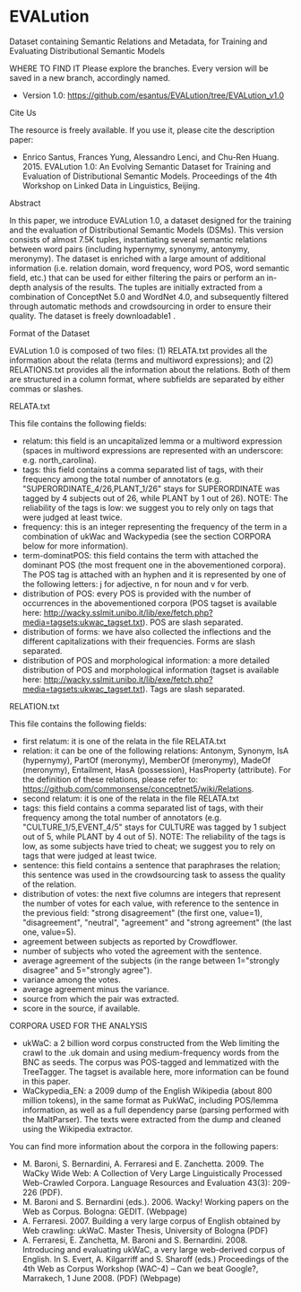 # EVALution
Dataset containing Semantic Relations and Metadata, for Training and Evaluating Distributional Semantic Models


WHERE TO FIND IT
Please explore the branches. Every version will be saved in a new branch, accordingly named.
- Version 1.0: https://github.com/esantus/EVALution/tree/EVALution_v1.0


Cite Us

The resource is freely available. If you use it, please cite the description paper:

- Enrico Santus, Frances Yung, Alessandro Lenci, and Chu-Ren Huang. 2015. EVALution 1.0: An Evolving Semantic Dataset for Training and Evaluation of Distributional Semantic Models. Proceedings of the 4th Workshop on Linked Data in Linguistics, Beijing.



Abstract

In this paper, we introduce EVALution 1.0, a dataset designed for the training and the evaluation of Distributional Semantic Models (DSMs). This version consists of almost 7.5K tuples, instantiating several semantic relations between word pairs (including hypernymy, synonymy, antonymy, meronymy). The dataset is enriched with a large amount of additional information (i.e. relation domain, word frequency, word POS, word semantic field, etc.) that can be used for either filtering the pairs or perform an in-depth analysis of the results. The tuples are initially extracted from a combination of ConceptNet 5.0 and WordNet 4.0, and subsequently filtered through automatic methods and crowdsourcing in order to ensure their quality. The dataset is freely downloadable1 .



Format of the Dataset

EVALution 1.0 is composed of two files:
  (1) RELATA.txt provides all the information about the relata (terms and multiword expressions); and
  (2) RELATIONS.txt provides all the information about the relations.
Both of them are structured in a column format, where subfields are separated by either commas or slashes.



RELATA.txt

This file contains the following fields:
  - relatum: this field is an uncapitalized lemma or a multiword expression (spaces in multiword expressions are represented with an underscore: e.g. north_carolina).
  - tags: this field contains a comma separated list of tags, with their frequency among the total number of annotators (e.g. "SUPERORDINATE_4/26,PLANT_1/26" stays for SUPERORDINATE was tagged by 4 subjects out of 26, while PLANT by 1 out of 26). NOTE: The reliability of the tags is low: we suggest you to rely only on tags that were judged at least twice.
  - frequency: this is an integer representing the frequency of the term in a combination of ukWac and Wackypedia (see the section CORPORA below for more information).
  - term-dominatPOS: this field contains the term with attached the dominant POS (the most frequent one in the abovementioned corpora). The POS tag is attached with an hyphen and it is represented by one of the following letters: j for adjective, n for noun and v for verb.
  - distribution of POS: every POS is provided with the number of occurrences in the abovementioned corpora (POS tagset is available here: http://wacky.sslmit.unibo.it/lib/exe/fetch.php?media=tagsets:ukwac_tagset.txt). POS are slash separated.
  - distribution of forms: we have also collected the inflections and the different capitalizations with their frequencies. Forms are slash separated.
  - distribution of POS and morphological information: a more detailed distribution of POS and morphological information (tagset is available here: http://wacky.sslmit.unibo.it/lib/exe/fetch.php?media=tagsets:ukwac_tagset.txt). Tags are slash separated.



RELATION.txt

This file contains the following fields:

 - first relatum: it is one of the relata in the file RELATA.txt
 - relation: it can be one of the following relations: Antonym, Synonym, IsA (hypernymy), PartOf (meronymy), MemberOf (meronymy), MadeOf (meronymy), Entailment, HasA (possession), HasProperty (attribute). For the definition of these relations, please refer to: https://github.com/commonsense/conceptnet5/wiki/Relations.
 - second relatum: it is one of the relata in the file RELATA.txt
 - tags: this field contains a comma separated list of tags, with their frequency among the total number of annotators (e.g. "CULTURE_1/5,EVENT_4/5" stays for CULTURE was tagged by 1 subject out of 5, while PLANT by 4 out of 5). NOTE: The reliability of the tags is low, as some subjects have tried to cheat; we suggest you to rely on tags that were judged at least twice.
 - sentence: this field contains a sentence that paraphrases the relation; this sentence was used in the crowdsourcing task to assess the quality of the relation.
 - distribution of votes: the next five columns are integers that represent the number of votes for each value, with reference to the sentence in the previous field: "strong disagreement" (the first one, value=1), "disagreement", "neutral", "agreement" and "strong agreement" (the last one, value=5).
 - agreement between subjects as reported by Crowdflower.
 - number of subjects who voted the agreement with the sentence.
 - average agreement of the subjects (in the range between 1="strongly disagree" and 5="strongly agree").
 - variance among the votes.
 - average agreement minus the variance.
 - source from which the pair was extracted.
 - score in the source, if available.



CORPORA USED FOR THE ANALYSIS

- ukWaC: a 2 billion word corpus constructed from the Web limiting the crawl to the .uk domain and using medium-frequency words from the BNC as seeds. The corpus was POS-tagged and lemmatized with the TreeTagger. The tagset is available here, more information can be found in this paper.
- WaCkypedia_EN: a 2009 dump of the English Wikipedia (about 800 million tokens), in the same format as PukWaC, including POS/lemma information, as well as a full dependency parse (parsing performed with the MaltParser). The texts were extracted from the dump and cleaned using the Wikipedia extractor.

You can find more information about the corpora in the following papers:
- M. Baroni, S. Bernardini, A. Ferraresi and E. Zanchetta. 2009. The WaCky Wide Web: A Collection of Very Large Linguistically Processed Web-Crawled Corpora. Language Resources and Evaluation 43(3): 209-226 (PDF).
- M. Baroni and S. Bernardini (eds.). 2006. Wacky! Working papers on the Web as Corpus. Bologna: GEDIT. (Webpage)
- A. Ferraresi. 2007. Building a very large corpus of English obtained by Web crawling: ukWaC. Master Thesis, University of Bologna (PDF)
- A. Ferraresi, E. Zanchetta, M. Baroni and S. Bernardini. 2008. Introducing and evaluating ukWaC, a very large web-derived corpus of English. In S. Evert, A. Kilgarriff and S. Sharoff (eds.) Proceedings of the 4th Web as Corpus Workshop (WAC-4) – Can we beat Google?, Marrakech, 1 June 2008. (PDF) (Webpage)
